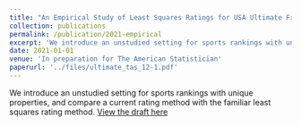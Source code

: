 ```yaml
---
title: "An Empirical Study of Least Squares Ratings for USA Ultimate Frisbee - Alexander N. Sietsema"
collection: publications
permalink: /publication/2021-empirical
excerpt: 'We introduce an unstudied setting for sports rankings with unique properties, and compare a current rating method with the familiar least squares rating method.'
date: 2021-01-01
venue: 'In preparation for The American Statistician'
paperurl: '../files/ultimate_tas_12-1.pdf'
---
```

We introduce an unstudied setting for sports rankings with unique properties, and compare a current rating method with the familiar least squares rating method.
[View the draft here](../files/ultimate_tas_12-1.pdf)